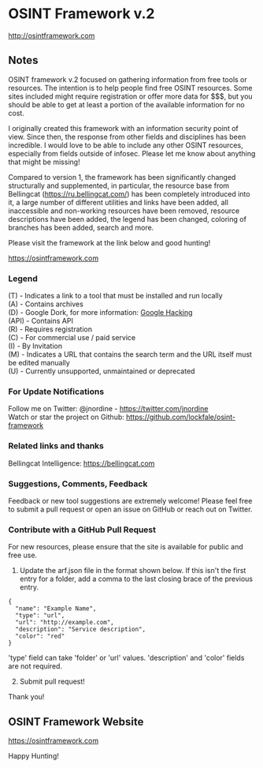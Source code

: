 # OSINT Framework v.2

http://osintframework.com

## Notes
OSINT framework v.2 focused on gathering information from free tools or resources. The intention is to help people find free OSINT resources. Some sites included might require registration or offer more data for $$$, but you should be able to get at least a portion of the available information for no cost.

I originally created this framework with an information security point of view. Since then, the response from other fields and disciplines has been incredible. I would love to be able to include any other OSINT resources, especially from fields outside of infosec. Please let me know about anything that might be missing!

Compared to version 1, the framework has been significantly changed structurally and supplemented, in particular, the resource base from Bellingcat (https://ru.bellingcat.com/) has been completely introduced into it, a large number of different utilities and links have been added, all inaccessible and non-working resources have been removed, resource descriptions have been added, the legend has been changed, coloring of branches has been added, search and more.

Please visit the framework at the link below and good hunting!

https://osintframework.com

### Legend
(T) - Indicates a link to a tool that must be installed and run locally  
(A) - Contains archives  
(D) - Google Dork, for more information: <a href="https://en.wikipedia.org/wiki/Google_hacking">Google Hacking</a>  
(API) - Contains API  
(R) - Requires registration  
(C) - For commercial use / paid service  
(I) - By Invitation  
(M) - Indicates a URL that contains the search term and the URL itself must be edited manually  
(U) - Currently unsupported, unmaintained or deprecated

### For Update Notifications
Follow me on Twitter: @jnordine - https://twitter.com/jnordine  
Watch or star the project on Github: https://github.com/lockfale/osint-framework

### Related links and thanks
Bellingcat Intelligence: https://bellingcat.com

### Suggestions, Comments, Feedback
Feedback or new tool suggestions are extremely welcome!  Please feel free to submit a pull request or open an issue on GitHub or reach out on Twitter.

### Contribute with a GitHub Pull Request
For new resources, please ensure that the site is available for public and free use.
<ol start="1">
  <li>Update the arf.json file in the format shown below. If this isn't the first entry for a folder, add a comma to the last closing brace of the previous entry.</li>
</ol>

```
{
  "name": "Example Name",
  "type": "url",
  "url": "http://example.com",
  "description": "Service description",
  "color": "red"
}
```
'type' field can take 'folder' or 'url' values. 'description' and 'color' fields are not required.

<ol start="2">
  <li>Submit pull request!</li>
</ol>

Thank you!

## OSINT Framework Website

https://osintframework.com

Happy Hunting!